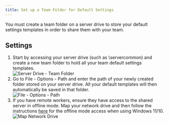 ```yaml
---
title: Set up a Team Folder for Default Settings
---
```

You must create a team folder on a server drive to store your default settings templates in order to share them with your team.  

## Settings 

1. Start by accessing your server drive (such as \\servercommon) and create a new team folder to hold all your team default settings templates.  
![Server Drive - Team Folder](https://webdevolutions.azureedge.net/docs/en/rdm/windows/clip11235.png) 
1. Go to File - Options - Path and enter the path of your newly created folder stored on your server drive. All your default templates will then automatically be saved in that folder.  
![File - Options - Path](https://webdevolutions.azureedge.net/docs/en/rdm/windows/clip11236.png) 
1. If you have remote workers, ensure they have access to the shared server in offline mode. Map your network drive and then follow the instructions [here](https://www.thewindowsclub.com/windows-10-sync-center) for the offline mode access when using Windows 11/10.  
![Map Network Drive](https://webdevolutions.azureedge.net/docs/en/rdm/windows/clip11237.png) 
